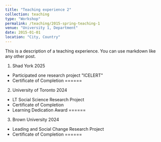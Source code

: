 ```yaml
---
title: "Teaching experience 2"
collection: teaching
type: "Workshop"
permalink: /teaching/2015-spring-teaching-1
venue: "University 1, Department"
date: 2015-01-01
location: "City, Country"
---
```


This is a description of a teaching experience. You can use markdown like any other post.

1. Shad York 2025
  * Participated one research project "ICELERT"
  * Certificate of Completion
======

2. University of Toronto 2024
  * LT Social Science Research Project
 * Certificate of Completion
 * Learning Dedication Award
======

3. Brown University 2024
  * Leading and Social Change Research Project
  * Certificate of Completion
======

